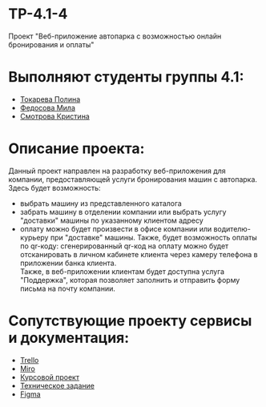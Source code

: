 # TP-4.1-4
Проект "Веб-приложение автопарка с возможностью онлайн бронирования и оплаты"<br />

# Выполняют студенты группы 4.1:<br />
* [Токарева Полина](https://github.com/plnppt)<br />
* [Федосова Мила](https://github.com/MilaMi1a)<br />
* [Смотрова Кристина](https://github.com/ksmtrv)<br />

# Описание проекта:<br />
Данный проект направлен на разработку веб-приложения для компании, предоставляющей услуги бронирования машин с автопарка.<br />
Здесь будет возможность:
* выбрать машину из представленного каталога
* забрать машину в отделении компании или выбрать услугу "доставки" машины по указанному клиентом адресу
* оплату можно будет произвести в офисе компании или водителю-курьеру при "доставке" машины. Также, будет возможность оплаты по qr-коду: сгенерированный qr-код на оплату можно будет отсканировать в личном кабинете клиента через камеру телефона в приложении банка клиента.<br />
Также, в веб-приложении клиентам будет доступна услуга "Поддержка", которая позволяет заполнить и отправить форму письма на почту компании.<br />

# Сопутствующие проекту сервисы и документация:
- [Trello](https://trello.com/b/GA67Vwpq/система-каршеринга-с-возможностью-онлайн-бронирования-и-оплаты)<br />
- [Miro](https://miro.com/app/board/uXjVPEQjSbs=/?share_link_id=681059333766)<br />
- [Курсовой проект](https://github.com/plnppt/Programming-technologies-project/blob/master/Курсовой%20проект.pdf)<br /> 
- [Техническое задание](https://docs.google.com/document/d/1cQcISAClbWg1UwJo1F5gNMFXJ4ggNsMDckdAMstsuWE/edit?usp=sharing)<br /> 
- [Figma](https://www.figma.com/file/BBRdUWfbXjf8dhf9R5g0lC/%D0%9A%D0%B0%D1%80%D1%88%D0%B5%D1%80%D0%B8%D0%BD%D0%B3?node-id=0%3A1&t=HeMYVdNPsMy2vdgz-1)<br /> 


